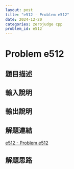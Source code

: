 ```yaml
---
layout: post
title: "e512 - Problem e512"
date: 2024-12-20
categories: zerojudge cpp
problem_id: e512
---
```


# Problem e512

## 題目描述



## 輸入說明



## 輸出說明



## 解題連結

[e512 - Problem e512](https://zerojudge.tw/ShowProblem?problemid=e512)

## 解題思路

